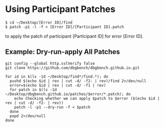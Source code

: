 # Using Participant Patches

```
$ cd ~/Desktop/[Error ID]/find
$ patch -p1 -l -f < [Error ID]/[Participant ID].patch
```
to apply the patch of participant [Participant ID] for error [Error ID].

## Example: Dry-run-apply All Patches

```
git config --global http.sslVerify false
git clone https://github.com/dbgbench/dbgbench.github.io.git

for id in $(ls -1d ~/Desktop/find*/find.*); do
  pushd $(echo $id | rev | cut -d/ -f2- | rev)/find 2>/dev/null
  error=$(echo $id | rev | cut -d/ -f1 | rev)
  for patch in $(ls -1d ~/Desktop/dbgbench.github.io/patches/$error/*.patch); do 
    echo Checking whether we can apply $patch to $error ($(echo $id | rev | cut -d/ -f2- | rev))
    patch -l -p1 --dry-run -f < $patch
  done
  popd 2>/dev/null
done
```
